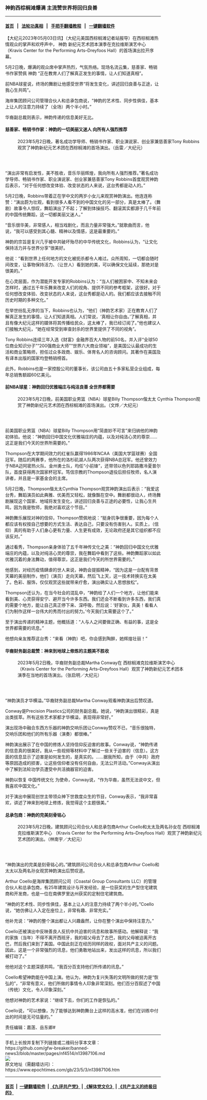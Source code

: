 ### 神韵西棕榈滩爆满 主流赞世界将回归良善
------------------------

#### [首页](https://github.com/gfw-breaker/banned-news3/blob/master/README.md) &nbsp;&nbsp;|&nbsp;&nbsp; [法轮功真相](https://github.com/begood0513/basic/blob/master/README.md)  &nbsp;&nbsp;|&nbsp;&nbsp; [手把手翻墙教程](https://github.com/gfw-breaker/guides/wiki)  &nbsp;&nbsp;|&nbsp;&nbsp; [一键翻墙软件](https://github.com/gfw-breaker/nogfw/blob/master/README.md)  



<div><p>
 【大纪元2023年05月03日讯】（大纪元美国西棕榈滩记者站报导）在西棕榈滩热情观众的掌声和欢呼声中，
 <ok href="https://www.epochtimes.com/gb/tag/%E7%A5%9E%E9%9F%B5.html">
  神韵
 </ok>
 新纪元艺术团本演季在克拉维斯演艺中心（Kravis Center for the Performing Arts–Dreyfoos Hall）的首场演出拉开序幕。
</p>
<p>
 5月2日晚，爆满的观众席中掌声热烈，气氛热络。现场名流云集，慈善家、畅销书作家赞佩
 <ok href="https://www.epochtimes.com/gb/tag/%E7%A5%9E%E9%9F%B5.html">
  神韵
 </ok>
 “正在教育人们了解真正发生的事情，让人们知道真相”。
</p>
<p>
 前NBA球星说，终场的舞剧让他感受世界“将发生变化，讲述回归良善与正途，让我心生共鸣”。
</p>
<p>
 海岸集团顾问公司管理合伙人和总承包商说，“神韵的艺术性、同步性俱佳，基本上让人的注意力持续了（全场）两个半小时。”
</p>
<p>
 华裔副总裁则表示，神韵传递的信息美好无比。
</p>
<h4>
 慈善家、畅销书作家：神韵的一切美丽又迷人 向所有人强烈推荐
</h4>
<figure aria-describedby="caption-attachment-13987304" class="wp-caption aligncenter" id="attachment_13987304" style="width: 600px">
 <ok href="https://i.epochtimes.com/assets/uploads/2023/05/id13987304-2305030713421528.jpg" target="_blank">
  <img alt="" class="size-large wp-image-13987304" src="https://i.epochtimes.com/assets/uploads/2023/05/id13987304-2305030713421528-600x400.jpg" title=""/>
 </ok>
 <br/><figcaption class="wp-caption-text" id="caption-attachment-13987304">
  2023年5月2日晚，著名成功学导师、畅销书作家、职业演说家、创业家兼慈善家Tony Robbins观赏了神韵新纪元艺术团在西棕榈滩的首场演出。（岳雷／大纪元）
 </figcaption><br/>
</figure><br/>
<p>
 “演出非常有启发性，美不胜收，音乐华丽辉煌，我向所有人强烈推荐。”著名成功学导师、畅销书作家、职业演说家、创业家兼慈善家Tony Robbins首度观赏神韵后表示，“对于任何想改变体验、改变状态的人来说，这台秀都是动人的。”
</p>
<p>
 5月2日晚，Robbins带着正在学中文的两岁小女儿来观赏神韵演出。他连连称赞：“演出蔚为壮观，看到很多人看不到的中国文化的另一部分，真是太棒了。（舞剧）故事令人惊叹，舞蹈演出了不起；了解到体操技巧、翻滚其实都源于几千年前的中国传统舞蹈，这一切都美丽又迷人。”
</p>
<p>
 “音乐很华美，非常感人，相当戏剧化，而且力量非常强大。”就歌曲而言，他说，“我可以感受到其心髓、精神以及情感，这是最重要的。”
</p>
<p>
 神韵的宗旨是复兴几乎被中共破坏殆尽的中华传统文化，Robbins认为，“让文化保持活力并与世界分享”很美好。
</p>
<p>
 他说：“看到世界上任何地方的文化被扼杀都令人难过。众所周知，一切都会随时间改变，让事物保持活力、（让世人）看到她的美，可以确保文化延续，那绝对是很美的。”
</p>
<p>
 在心灵层面，作为潜能开发专家的Robbins认为：“当人们被困家中、不知未来会怎样时，通过五千年乐舞来改变人们的视角、提供不同的参考框架，这很好。对于任何想改变体验、改变状态的人来说，这台秀都是动人的。我们都应该去接触不同历史时期的多种文化。”
</p>
<p>
 在举世纷乱无序的当下，Robbins也认为，“他们（神韵艺术家）正在教育人们了解真正发生的事情，让人们知道真相。人们常说，‘真相让你自由。’了解真相，并且有像大纪元这样的媒体将其传播给民众，这太棒了，我已经订阅了。”他也建议人们接触大纪元，“她在经常受到审查封杀的世界里提供了不同的视角”。
</p>
<p>
 Tony Robbins连续三年入选《财富》金融界百大人物的前50名，并入评“全球50位商业知识分子”“200强商业大师”“世界六大商业领袖”，是美国公认最成功的生活和商业策略师，担任过众多政商、娱乐、体育名人的咨询顾问。其著作在美国及有译本出版的国家均登畅销榜首。
</p>
<p>
 此外，Robbins也是一家控股公司的董事长，该公司由五十多家私营企业组成，每年总销售额超60亿美元。
</p>
<h4>
 前NBA球星：神韵回归优雅端庄与纯洁良善 全世界都需要
</h4>
<figure aria-describedby="caption-attachment-13987142" class="wp-caption aligncenter" id="attachment_13987142" style="width: 600px">
 <ok href="https://i.epochtimes.com/assets/uploads/2023/05/id13987142-2305022341502153.jpg" target="_blank">
  <img alt="" class="wp-image-13987142" src="https://i.epochtimes.com/assets/uploads/2023/05/id13987142-2305022341502153-450x300.jpg"/>
 </ok>
 <br/><figcaption class="wp-caption-text" id="caption-attachment-13987142">
  2023年5月2日晚，前美国职业男篮（NBA）球星Billy Thompson偕太太 Cynthia Thompson观赏了神韵新纪元艺术团在西棕榈滩的首场演出。（文烨／大纪元）
 </figcaption><br/>
</figure><br/>
<p>
 前美国职业男篮（NBA）球星Billy Thompson用“简直妙不可言”来归纳他的神韵初体验。他说：“神韵回归中国文化优雅端庄的内蕴，以及对纯洁心灵的尊崇……这正是我们今天的世界所需要的。”
</p>
<p>
 Thompson在大学期间效力的红雀队赢得1986年NCAA（美国大学篮球赛）全国冠军。随后的两赛季，他所在的洛杉矶湖人队两次获得NBA总冠军。他还曾效力于NBA迈阿密热火队、金州勇士队，均任“小前锋”，还带领以色列耶路撒冷夏普尔队，首度获得两次国家杯冠军。笃信宗教的Thompson退役后担任牧师，名人演讲者，并且是一家基金会的主席。
</p>
<p>
 5月2日晚，Thompson偕太太Cynthia Thompson观赏神韵演出后表示：“我爱这台秀，舞蹈演员如此典雅、优美而又轻松，就像飘在空中。舞剧都很动人，终场舞剧展现这个国家、地域将发生变化，讲述回归良善与正途的必要性，让我心生共鸣，因为我是牧师，我绝对喜欢这个节目。”
</p>
<p>
 神韵舞乐展现对神的信仰，Thompson赞佩地说：“挺身抗争很重要，因为每个人都应该有权按自己想要的方式生活、表达自己，只要没有伤害别人。实质上，（信仰）真的有助于人们身心更有力量、人生更有成效，无论政府还是其它组织都不应该反对。”
</p>
<p>
 通过看秀，Thompson亲身体验了五千年神传文化之美：“神韵回归中国文化优雅端庄的内蕴，以及对纯洁心灵的尊崇，我在舞蹈中看到了这些。神韵舞蹈家以如此优雅沉着的身法舞动，值得尊崇，这正是我们今天的所世界需要的。”
</p>
<p>
 他感到，对经历疫情肆虐的世人来说，神韵会提振精神，“因为这是一台配有背景天幕的美丽制作，他们（演员）走向天幕，然后飞上天，这一技术转换实在太美了。色彩、服饰，仅仅观赏这些就带来疗愈，演出确实让人思想放松”。
</p>
<p>
 Thompson还认为，在当今社会的混乱中，“神韵给了人们一个地方，让他们能来看到美、心灵获得安宁、避开当今许多东西。我们还会不断看到许多东西，我们真的需要个地方，能让自己真正停下来、深呼吸，然后说：‘好家伙，真美！看看人们为制作这样一台伟大的秀而付出的努力。’今天我们太需要这个了。”
</p>
<p>
 至于演出传递的精神主题，他概括道：“人与人之间要做正确、有益的事，这是全世界都需要的讯息。”
</p>
<p>
 他想向亲友推荐这台秀：“来看（神韵）吧，你会感到陶醉，她辉煌壮丽！”
</p>
<h4>
 华裔财务副总裁赞：神来到地球上修炼的主题美不胜收
</h4>
<figure aria-describedby="caption-attachment-13987131" class="wp-caption aligncenter" id="attachment_13987131" style="width: 549px">
 <ok href="https://i.epochtimes.com/assets/uploads/2023/05/id13987131-2305022334362153.jpg" target="_blank">
  <img alt="" class="wp-image-13987131" src="https://i.epochtimes.com/assets/uploads/2023/05/id13987131-2305022334362153-450x300.jpg"/>
 </ok>
 <br/><figcaption class="wp-caption-text" id="caption-attachment-13987131">
  2023年5月2日晚，华裔财务副总裁Martha Conway在
  <ok href="https://www.epochtimes.com/gb/tag/%E8%A5%BF%E6%A3%95%E6%A6%88%E6%BB%A9%E5%85%8B%E6%8B%89%E7%BB%B4%E6%96%AF%E6%BC%94%E8%89%BA%E4%B8%AD%E5%BF%83.html">
   西棕榈滩克拉维斯演艺中心
  </ok>
  （Kravis Center for the Performing Arts–Dreyfoos Hall）观赏了神韵新纪元艺术团本演季在当地的首场演出。（张启明／大纪元）
 </figcaption><br/>
</figure><br/>
<p>
 “神韵演员才华横溢。”华裔财务副总裁Martha Conway观看神韵演出后赞叹道。
</p>
<p>
 Conway是Precision Plastics公司的财务副总裁。她说，“神韵演出很精彩，真是出类拔萃。所有这些艺术家都才华横溢，表现得非常好。”
</p>
<p>
 演出现场中融合东西方乐器的神韵交响乐团让Conway赞叹不已，“音乐很独特，交响乐团和他们的所有乐器（演奏）都很棒。”
</p>
<p>
 神韵演出展示了在中国的修炼人坚持信仰反迫害的故事。Conway说，“神韵传递的信息真的很美好。我从一些视频等材料中了解过一些关于迫害的（信息）。这方面的信息显示了迫害是如何发生的，是真实的。……据我所知，由于（中共）政府等原因造成的损害，让这些信仰者没有任何自由，无法公开活动。”Conway从演出中了解到法轮功学员遭受中共活摘器官的迫害。
</p>
<p>
 神韵以恢复
 <ok href="https://www.epochtimes.com/gb/tag/%E4%B8%AD%E5%9B%BD%E4%BC%A0%E7%BB%9F%E6%96%87%E5%8C%96.html">
  中国传统文化
 </ok>
 为使命，Conway说，“作为华裔，虽然无法说中文，但我喜欢中国文化。”
</p>
<p>
 对于演出中展现创世主带领众神下世救度众生的节目，Conway表示，“我非常喜欢，讲述了神来到地球上修炼，我觉得这个主题很美。”
</p>
<h4>
 总承包商：神韵的完美刻骨铭心
</h4>
<figure aria-describedby="caption-attachment-13987126" class="wp-caption aligncenter" id="attachment_13987126" style="width: 600px">
 <ok href="https://i.epochtimes.com/assets/uploads/2023/05/id13987126-2305022334332153.jpg" target="_blank">
  <img alt="" class="wp-image-13987126" src="https://i.epochtimes.com/assets/uploads/2023/05/id13987126-2305022334332153-450x300.jpg"/>
 </ok>
 <br/><figcaption class="wp-caption-text" id="caption-attachment-13987126">
  2023年5月2日晚，建筑顾问公司合伙人和总承包商Arthur Coello和太太及两名孙女在
  <ok href="https://www.epochtimes.com/gb/tag/%E8%A5%BF%E6%A3%95%E6%A6%88%E6%BB%A9%E5%85%8B%E6%8B%89%E7%BB%B4%E6%96%AF%E6%BC%94%E8%89%BA%E4%B8%AD%E5%BF%83.html">
   西棕榈滩克拉维斯演艺中心
  </ok>
  （Kravis Center for the Performing Arts–Dreyfoos Hall）观赏了神韵新纪元艺术团的演出。（林南宇／大纪元）
 </figcaption><br/>
</figure><br/>
<p>
 “神韵演出的完美是刻骨铭心的。”建筑顾问公司合伙人和总承包商Arthur Coello和太太以及两名孙女观赏神韵演出后赞叹道。
</p>
<p>
 Arthur Coello是海岸集团顾问公司（Coastal Group Consultants LLC）的管理合伙人和总承包商，有25年建筑设计与开发经验，是一位获奖的生产型住宅建筑商和开发商，也是一位在南佛罗里达州获奖的定制住宅建筑商。
</p>
<p>
 “神韵的艺术性、同步性俱佳，基本上让人的注意力持续了两个半小时。”Coello说，“她仿佛让人入定在座位上，非常有趣、非常充实。”
</p>
<p>
 他补充说：“神韵的整个演出都让人兴趣盎然，让你在整个演出中保持注意力。”
</p>
<p>
 Coello还被演出中反映善良人反抗中共迫害的讯息和故事所感动。他解释说：“我的家族（当年）不得不离开西班牙，我的祖父母去了古巴，我的父母被迫离开古巴，然后我们来到了美国。中国此刻正在经历同样的政权，面对共产主义的问题。因此，这是一个非常强烈的讯息，他们勇敢地站出来，发出这样的讯息，所以我们被打动了。”
</p>
<p>
 他他对这个主题深感共鸣，“我百分百支持他们所传递的讯息。”
</p>
<p>
 Coello希望神韵能在中国上演。他认为，神韵为复兴失落的文明所做的努力是“恢弘的”，“非常有意义，他们所做的事情令人印象非常深刻。他们百分百叙述了中国（传统）文化，令人印象深刻。”
</p>
<p>
 他想对神韵的艺术家说：“继续下去，你们的工作是恢弘的。”
</p>
<p>
 Coello说，“可以想像，为了能够达到神韵舞台上这样的高水准，他们在训练中付出的时间是无可估量的。”
</p>
<p>
 责任编辑：嘉莲、岳东卿#
</p>
</div>
<hr/>
手机上长按并复制下列链接或二维码分享本文章：<br/>
https://github.com/gfw-breaker/banned-news3/blob/master/pages/nf4514/n13987106.md <br/>
<a href='https://github.com/gfw-breaker/banned-news3/blob/master/pages/nf4514/n13987106.md'><img src='https://github.com/gfw-breaker/banned-news3/blob/master/pages/nf4514/n13987106.md.png'/></a> <br/>
原文地址（需翻墙访问）：https://www.epochtimes.com/gb/23/5/3/n13987106.htm


------------------------
#### [首页](https://github.com/gfw-breaker/banned-news3/blob/master/README.md) &nbsp;|&nbsp; [一键翻墙软件](https://github.com/gfw-breaker/nogfw/blob/master/README.md) &nbsp;| [《九评共产党》](https://github.com/gfw-breaker/9ping.md/blob/master/README.md#九评之一评共产党是什么) | [《解体党文化》](https://github.com/gfw-breaker/jtdwh.md/blob/master/README.md) | [《共产主义的终极目的》](https://github.com/gfw-breaker/gczydzjmd.md/blob/master/README.md)


<img src='http://gfw-breaker.win/banned-news3/pages/nf4514/n13987106.md' width='0px' height='0px'/>